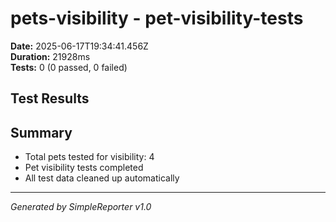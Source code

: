 # pets-visibility - pet-visibility-tests

**Date:** 2025-06-17T19:34:41.456Z  
**Duration:** 21928ms  
**Tests:** 0 (0 passed, 0 failed)

## Test Results



## Summary

- Total pets tested for visibility: 4
- Pet visibility tests completed
- All test data cleaned up automatically

---
*Generated by SimpleReporter v1.0*
